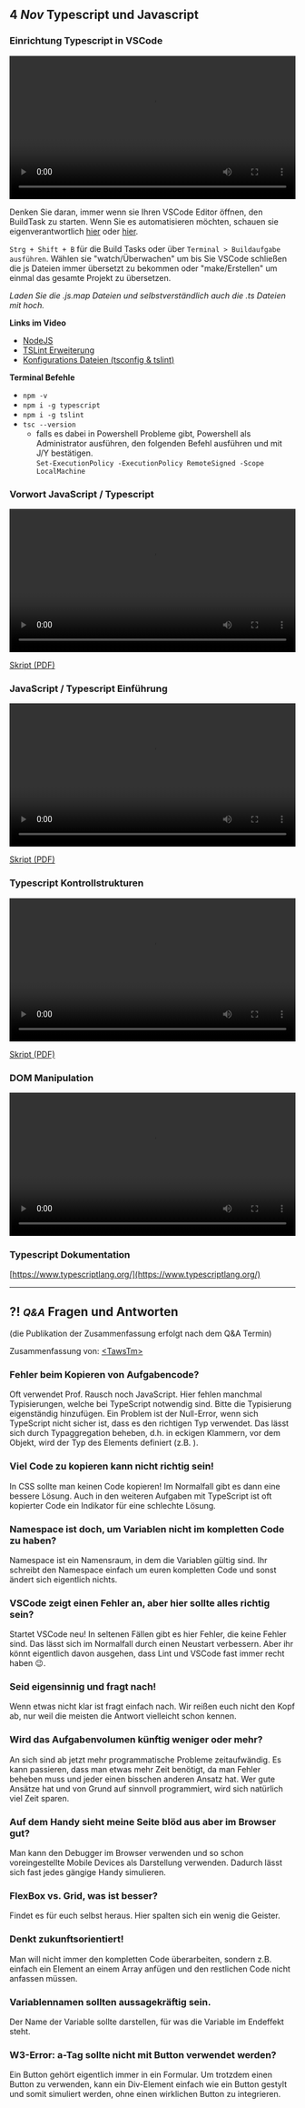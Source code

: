 ## **4 _Nov_** Typescript und Javascript

### Einrichtung Typescript in VSCode
<video controls width="100%"> 
    <source src="https://scheuerle.net/lehre/gis/videos/05_Einrichtung_Typescript.mp4" type="video/mp4"> 
    <a href="https://scheuerle.net/lehre/gis/videos/05_Einrichtung_Typescript.mp4">Zum Video</a>
</video>

Denken Sie daran, immer wenn sie Ihren VSCode Editor öffnen, den BuildTask zu starten. Wenn Sie es automatisieren möchten, schauen sie eigenverantwortlich [hier](https://code.visualstudio.com/docs/editor/tasks) oder [hier](https://marketplace.visualstudio.com/search?term=Typescript%20Auto%20Compiler&target=VSCode&category=All%20categories&sortBy=Relevance).


`Strg + Shift + B` für die Build Tasks oder über `Terminal > Buildaufgabe ausführen`. Wählen sie "watch/Überwachen" um bis Sie VSCode schließen die js Dateien immer übersetzt zu bekommen oder "make/Erstellen" um einmal das gesamte Projekt zu übersetzen.

_Laden Sie die .js.map Dateien und selbstverständlich auch die .ts Dateien mit hoch._

**Links im Video**

- <a href="https://nodejs.org/">NodeJS</a>  
- [TSLint Erweiterung](https://marketplace.visualstudio.com/items?itemName=ms-vscode.vscode-typescript-tslint-plugin)
- [Konfigurations Dateien (tsconfig & tslint)](https://github.com/hs-furtwangen/GIS-WiSe-2020-2021/tree/master/config_files)

**Terminal Befehle**
- `npm -v`
- `npm i -g typescript`
- `npm i -g tslint`
- `tsc --version`
  - falls es dabei in Powershell Probleme gibt, Powershell als Administrator ausführen, den folgenden Befehl ausführen und mit J/Y bestätigen.  
  `Set-ExecutionPolicy -ExecutionPolicy RemoteSigned -Scope LocalMachine`

### Vorwort JavaScript / Typescript
<video controls width="100%"> 
    <source src="https://scheuerle.net/lehre/gis/videos/05_JSTS_Vorwort.mp4" type="video/mp4"> 
    <a href="https://scheuerle.net/lehre/gis/videos/05_JSTS_Vorwort.mp4">Zum Video</a>
</video>

[Skript (PDF)](https://scheuerle.net/lehre/gis/scripts/05_JSTS_Vorwort.pdf)

### JavaScript / Typescript Einführung
<video controls width="100%"> 
    <source src="https://scheuerle.net/lehre/gis/videos/05_JSTS_Einfuehrung.mp4" type="video/mp4"> 
    <a href="https://scheuerle.net/lehre/gis/videos/05_JSTS_Einfuehrung.mp4">Zum Video</a>
</video>


[Skript (PDF)](https://scheuerle.net/lehre/gis/scripts/05_JS_Einfuehrung.pdf)

### Typescript Kontrollstrukturen
<video controls width="100%"> 
    <source src="https://scheuerle.net/lehre/gis/videos/05_TS_Kontrollstrukturen.mp4" type="video/mp4"> 
    <a href="https://scheuerle.net/lehre/gis/videos/05_TS_Kontrollstrukturen.mp4">Zum Video</a>
</video>

[Skript (PDF)](https://scheuerle.net/lehre/gis/scripts/05_TS_Kontrollstrukturen.pdf)

### DOM Manipulation
<video controls width="100%"> 
    <source src="https://lehre.gabriel-rausch.de/HFU/EIA1_SoSe20/L06/L06_05_DOM_Manipulation.mp4" type="video/mp4"> 
    <a href="https://lehre.gabriel-rausch.de/HFU/EIA1_SoSe20/L06/L06_05_DOM_Manipulation.mp4">Zum Video</a>
</video>

### Typescript Dokumentation

[https://www.typescriptlang.org/](https://www.typescriptlang.org/)

---

## **?! _<small>Q&A</small>_** Fragen und Antworten

(die Publikation der Zusammenfassung erfolgt nach dem Q&A Termin)

Zusammenfassung von: [&lt;TawsTm&gt;](https://github.com/TawsTm)

### Fehler beim Kopieren von Aufgabencode?
Oft verwendet Prof. Rausch noch JavaScript. Hier fehlen manchmal Typisierungen, welche bei TypeScript notwendig sind. Bitte die Typisierung eigenständig hinzufügen. Ein Problem ist der Null-Error, wenn sich TypeScript nicht sicher ist, dass es den richtigen Typ verwendet. Das lässt sich durch Typaggregation beheben, d.h. in eckigen Klammern, vor dem Objekt, wird der Typ des Elements definiert (z.B. <HTMLDivElement>).

### Viel Code zu kopieren kann nicht richtig sein!
In CSS sollte man keinen Code kopieren! Im Normalfall gibt es dann eine bessere Lösung. Auch in den weiteren Aufgaben mit TypeScript ist oft kopierter Code ein Indikator für eine schlechte Lösung. 

### Namespace ist doch, um Variablen nicht im kompletten Code zu haben?
Namespace ist ein Namensraum, in dem die Variablen gültig sind. Ihr schreibt den Namespace einfach um euren kompletten Code und sonst ändert sich eigentlich nichts.

### VSCode zeigt einen Fehler an, aber hier sollte alles richtig sein?
Startet VSCode neu! In seltenen Fällen gibt es hier Fehler, die keine Fehler sind. Das lässt sich im Normalfall durch einen Neustart verbessern. Aber ihr könnt eigentlich davon ausgehen, dass Lint und VSCode fast immer recht haben 😉.

### Seid eigensinnig und fragt nach!
Wenn etwas nicht klar ist fragt einfach nach. Wir reißen euch nicht den Kopf ab, nur weil die meisten die Antwort vielleicht schon kennen.

### Wird das Aufgabenvolumen künftig weniger oder mehr?
An sich sind ab jetzt mehr programmatische Probleme zeitaufwändig. Es kann passieren, dass man etwas mehr Zeit benötigt, da man Fehler beheben muss und jeder einen bisschen anderen Ansatz hat. Wer gute Ansätze hat und von Grund auf sinnvoll programmiert, wird sich natürlich viel Zeit sparen.

### Auf dem Handy sieht meine Seite blöd aus aber im Browser gut?
Man kann den Debugger im Browser verwenden und so schon voreingestellte Mobile Devices als Darstellung verwenden. Dadurch lässt sich fast jedes gängige Handy simulieren.

### FlexBox vs. Grid, was ist besser?
Findet es für euch selbst heraus. Hier spalten sich ein wenig die Geister.

### Denkt zukunftsorientiert!
Man will nicht immer den kompletten Code überarbeiten, sondern z.B. einfach ein Element an einem Array anfügen und den restlichen Code nicht anfassen müssen.

### Variablennamen sollten aussagekräftig sein.
Der Name der Variable sollte darstellen, für was die Variable im Endeffekt steht.

### W3-Error: a-Tag sollte nicht mit Button verwendet werden?
Ein Button gehört eigentlich immer in ein Formular. Um trotzdem einen Button zu verwenden, kann ein Div-Element einfach wie ein Button gestylt und somit simuliert werden, ohne einen wirklichen Button zu integrieren.
